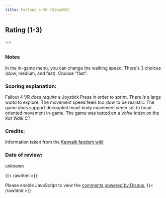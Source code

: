 ```yaml
---
title: Fallout 4 VR (SteamVR)
---
```


## Rating (1-3)
⭐⭐

### Notes
In the in-game menu, you can change the walking speed. There's 3 choices (slow, medium, and fast). Choose "fast". 

### Scoring explanation:
Fallout 4 VR *does require* a Joystick Press in order to sprint.
There *is* a large world to explore.
The movement speed feels too *slow* to be realistic.
The game *does* support decoupled head-body movement when set to head oriented movement in-game.
The game was tested on a *Valve Index* on the *Kat Walk C1*

### Credits:
Information taken from the [Katwalk fandom wiki](https://katwalk.fandom.com/wiki/Game_Compatibility#Fallout_4_VR)

### Date of review:
unknown

{{< rawhtml >}}
<div id="disqus_thread"></div>
<script>
    /*
    var disqus_config = function () {
    this.page.url = PAGE_URL;  // Replace PAGE_URL with your page's canonical URL variable
    this.page.identifier = PAGE_IDENTIFIER; // Replace PAGE_IDENTIFIER with your page's unique identifier variable
    };
    */
    
    (function() { // DON'T EDIT BELOW THIS LINE
    var d = document, s = d.createElement('script');
    s.src = 'https://katdb.disqus.com/embed.js';
    s.setAttribute('data-timestamp', +new Date());
    (d.head || d.body).appendChild(s);
    })();
</script>
<noscript>Please enable JavaScript to view the <a href="https://disqus.com/?ref_noscript">comments powered by Disqus.</a></noscript>
{{< /rawhtml >}}
